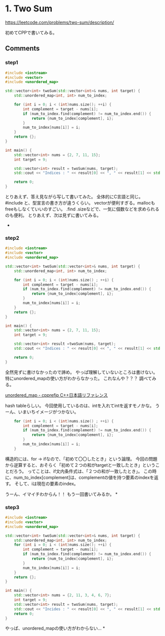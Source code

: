 # 1. Two Sum

https://leetcode.com/problems/two-sum/description/

初めてCPPで書いてみる。


## Comments

### step1
```C++
#include <iostream>
#include <vector>
#include <unordered_map>

std::vector<int> twoSum(std::vector<int>& nums, int target) {
	std::unordered_map<int, int> num_to_index;

	for (int i = 0; i < (int)nums.size(); ++i) {
		int complement = target - nums[i];
		if (num_to_index.find(complement) != num_to_index.end()) {
			return {num_to_index[complement], i};
		}
		num_to_index[nums[i]] = i;
	}
	return {};
}

int main() {
	std::vector<int> nums = {2, 7, 11, 15};
	int target = 9;

	std::vector<int> result = twoSum(nums, target);
	std::cout << "Indices : " << result[0] << ", " << result[1] << std::endl;

	return 0;
}
```

とりあえず、答え見ながら写して書いてみた。
全体的にC言語と同じ。
#include と、型宣言の書き方が違うくらい。
vectorが便利すぎる。mallocもfreeもしなくていいのすごい。
.find .sizeなどで、一気に個数などを求められるのも便利。
とりあえず、次は見ずに書いてみる。

*

### step2
```c++
#include <iostream>
#include <vector>
#include <unordered_map>

std::vector<int> twoSum(std::vector<int>& nums, int target) {
	std::unordered_map<int, int> num_to_index;

	for (int i = 0; i < (int)nums.size() ; ++i) {
		int complement = target - nums[i];
		if (num_to_index.find(complement) != num_to_index.end()) {
			return {num_to_index[complement], i};
		}
		num_to_index[nums[i]] = i;
	}
	return {};
}

int main() {
	std::vector<int> nums = {2, 7, 11, 15};
	int target = 9;

	std::vector<int> result =twoSum(nums, target);
	std::cout << "Indices : " << result[0] << ", " << result[1] << std::endl;

	return 0;
}
```

全然見ずに書けなかったので諦め。
やっぱ理解していないところは書けない。
特にunordered_mapの使い方がわからなかった。
これなんや？？？
調べてみる。

[unordered_map - cpprefjp C++日本語リファレンス](https://cpprefjp.github.io/reference/unordered_map/unordered_map.html)

hash tableらしい。
今回使用しているのは、intを入れてintを返すモノかな。
うーん、いまいちイメージがつかない。
```c++
	for (int i = 0; i < (int)nums.size() ; ++i) {
		int complement = target - nums[i];
		if (num_to_index.find(complement) != num_to_index.end()) {
			return {num_to_index[complement], i};
		}
		num_to_index[nums[i]] = i;
	}
```
構造的には、for → ifなので、「初めて〇〇したとき」という論理。
今回の問題から逆算すると、おそらく「初めて２つの和がtargetと一致したとき」ということだろう。
ってことは、if文内条件式は、「２つの和が一致したとき」。
この時に、num_to_index[complement]は、complementの値を持つ要素のindexを返す。
そして、iは現在の要素のindex。

うーん、イマイチわからん！！
もう一回書いてみるか。
*

### step3
```c++
#include <iostream>
#include <vector>
#include <unordered_map>

std::vector<int> twoSum(std::vector<int>& nums, int target) {
	std::unordered_map<int, int> num_to_index;
	for (int i = 0; i < (int)nums.size(); ++i) {
		int complement = target - nums[i];
		if (num_to_index.find(complement) != num_to_index.end()) {
			return {num_to_index[complement], i};
		}
		num_to_index[nums[i]] = i;
	}
	return {};
}

int main() {
	std::vector<int> nums = {2, 11, 3, 4, 6, 7};
	int target = 9;
	std::vector<int> result = twoSum(nums, target);
	std::cout << "Incides : " << result[0] << ", " << result[1] << std::endl;
	return 0;
}
```
やっぱ、unordered_mapの使い方がわからない...
*
